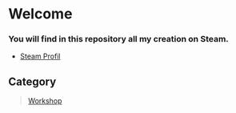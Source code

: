 # Welcome

### You will find in this repository all my creation on Steam.

- [Steam Profil](https://steamcommunity.com/id/keketiger/)

## Category

> [Workshop](https://github.com/keketiger/Steam/tree/master/Workshop)
